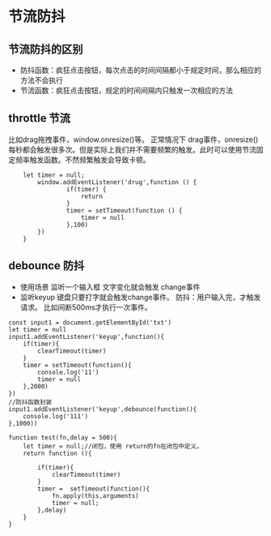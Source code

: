 # 节流防抖

## 节流防抖的区别

- 防抖函数：疯狂点击按钮，每次点击的时间间隔都小于规定时间，那么相应的方法不会执行
- 节流函数：疯狂点击按钮，规定的时间间隔内只触发一次相应的方法

## throttle 节流

比如drag拖拽事件，window.onresize()等。
正常情况下 drag事件，onresize() 每秒都会触发很多次。但是实际上我们并不需要频繁的触发。此时可以使用节流固定频率触发函数。不然频繁触发会导致卡顿。

```
    let timer = null;
        window.addEventListener('drug',function () {
                if(timer) {
                    return
                }
                timer = setTimeout(function () {
                    timer = null
                },100)
        })
    }
```
## debounce 防抖

- 使用场景 监听一个输入框 文字变化就会触发 change事件
- 监听keyup 键盘只要打字就会触发change事件。
防抖：用户输入完，才触发请求。 比如间断500ms才执行一次事件。

```
const input1 = document.getElementById('txt') 
let timer = null
input1.addEventListener('keyup',function(){
    if(timer){
        clearTimeout(timer)
    }
    timer = setTimeout(function(){
        console.log('11')
        timer = null
    },2000)
})
//防抖函数封装
input1.addEventListener('keyup',debounce(function(){
    console.log('111')
},1000))

function test(fn,delay = 500){
    let timer = null;//闭包，使用 return的fn在闭包中定义。
    return function (){
        
        if(timer){
            clearTimeout(timer)
        }
        timer =  setTimeout(function(){
            fn.apply(this,arguments)
            timer = null;
        },delay)
    }
}
```

